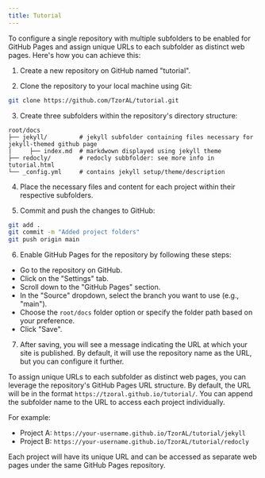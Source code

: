 ```yaml
---
title: Tutorial
---
```


To configure a single repository with multiple subfolders to be enabled for GitHub Pages and assign unique URLs to each subfolder as distinct web pages. Here's how you can achieve this:

1. Create a new repository on GitHub named "tutorial".

2. Clone the repository to your local machine using Git:
```bash
git clone https://github.com/TzorAL/tutorial.git
```
3. Create three subfolders within the repository's directory structure:
```
root/docs
├── jekyll/         # jekyll subfolder containing files necessary for jekyll-themed github page
|     ├── index.md  # markdwown displayed using jekyll theme
├── redocly/        # redocly subbfolder: see more info in tutorial.html
└── _config.yml     # contains jekyll setup/theme/description
```

4. Place the necessary files and content for each project within their respective subfolders.

5. Commit and push the changes to GitHub:
``` bash
git add .
git commit -m "Added project folders"
git push origin main
```

6. Enable GitHub Pages for the repository by following these steps:

- Go to the repository on GitHub.
- Click on the "Settings" tab.
- Scroll down to the "GitHub Pages" section.
- In the "Source" dropdown, select the branch you want to use (e.g., "main").
- Choose the `root/docs` folder option or specify the folder path based on your preference.
- Click "Save".

7. After saving, you will see a message indicating the URL at which your site is published. By default, it will use the repository name as the URL, but you can configure it further.

To assign unique URLs to each subfolder as distinct web pages, you can leverage the repository's GitHub Pages URL structure. By default, the URL will be in the format `https://tzoral.github.io/tutorial/`. You can append the subfolder name to the URL to access each project individually.

For example:

- Project A: `https://your-username.github.io/TzorAL/tutorial/jekyll`
- Project B: `https://your-username.github.io/TzorAL/tutorial/redocly`

Each project will have its unique URL and can be accessed as separate web pages under the same GitHub Pages repository.
